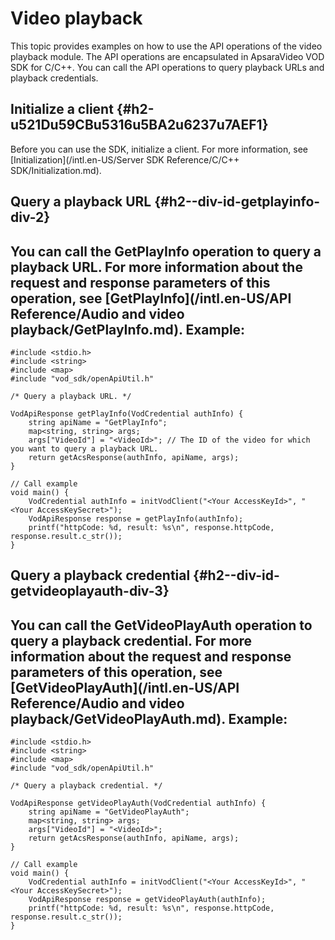 Video playback 
===================================

This topic provides examples on how to use the API operations of the video playback module. The API operations are encapsulated in ApsaraVideo VOD SDK for C/C++. You can call the API operations to query playback URLs and playback credentials.

Initialize a client {#h2-u521Du59CBu5316u5BA2u6237u7AEF1}
---------------------------------------------------------

Before you can use the SDK, initialize a client. For more information, see [Initialization](/intl.en-US/Server SDK Reference/C/C++ SDK/Initialization.md).

Query a playback URL {#h2--div-id-getplayinfo-div-2}
----------------------------------------------------

You can call the GetPlayInfo operation to query a playback URL.
For more information about the request and response parameters of this operation, see [GetPlayInfo](/intl.en-US/API Reference/Audio and video playback/GetPlayInfo.md). Example: 
--------------------------------------------------------------------------------------------------------------------------------------------------------------------------------------------------------------------------------------------------------------------------------------------------

    #include <stdio.h>
    #include <string>
    #include <map>
    #include "vod_sdk/openApiUtil.h"
    
    /* Query a playback URL. */
    
    VodApiResponse getPlayInfo(VodCredential authInfo) {
        string apiName = "GetPlayInfo";
        map<string, string> args;
        args["VideoId"] = "<VideoId>"; // The ID of the video for which you want to query a playback URL.
        return getAcsResponse(authInfo, apiName, args);
    }
    
    // Call example
    void main() {
        VodCredential authInfo = initVodClient("<Your AccessKeyId>", "<Your AccessKeySecret>");
        VodApiResponse response = getPlayInfo(authInfo);
        printf("httpCode: %d, result: %s\n", response.httpCode, response.result.c_str());
    }



Query a playback credential {#h2--div-id-getvideoplayauth-div-3}
----------------------------------------------------------------

You can call the GetVideoPlayAuth operation to query a playback credential.
For more information about the request and response parameters of this operation, see [GetVideoPlayAuth](/intl.en-US/API Reference/Audio and video playback/GetVideoPlayAuth.md). Example: 
------------------------------------------------------------------------------------------------------------------------------------------------------------------------------------------------------------------------------------------------------------------------------------------------------------------------

    #include <stdio.h>
    #include <string>
    #include <map>
    #include "vod_sdk/openApiUtil.h"
    
    /* Query a playback credential. */
    
    VodApiResponse getVideoPlayAuth(VodCredential authInfo) {
        string apiName = "GetVideoPlayAuth";
        map<string, string> args;
        args["VideoId"] = "<VideoId>";
        return getAcsResponse(authInfo, apiName, args);
    }
    
    // Call example
    void main() {
        VodCredential authInfo = initVodClient("<Your AccessKeyId>", "<Your AccessKeySecret>");
        VodApiResponse response = getVideoPlayAuth(authInfo);
        printf("httpCode: %d, result: %s\n", response.httpCode, response.result.c_str());
    }


